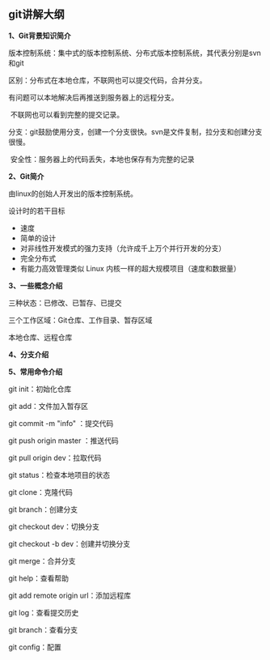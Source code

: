 ## git讲解大纲

**1、Git背景知识简介**

版本控制系统：集中式的版本控制系统、分布式版本控制系统，其代表分别是svn和git

区别：分布式在本地仓库，不联网也可以提交代码，合并分支。

有问题可以本地解决后再推送到服务器上的远程分支。

​         不联网也可以看到完整的提交记录。

​	分支：git鼓励使用分支，创建一个分支很快。svn是文件复制，拉分支和创建分支很慢。

​	安全性：服务器上的代码丢失，本地也保存有为完整的记录

**2、Git简介**

由linux的创始人开发出的版本控制系统。

设计时的若干目标

- 速度
- 简单的设计
- 对非线性开发模式的强力支持（允许成千上万个并行开发的分支）
- 完全分布式
- 有能力高效管理类似 Linux 内核一样的超大规模项目（速度和数据量）

**3、一些概念介绍**

三种状态：已修改、已暂存、已提交

三个工作区域：Git仓库、工作目录、暂存区域

本地仓库、远程仓库

**4、分支介绍**



**5、常用命令介绍**

git init：初始化仓库

git add：文件加入暂存区

git commit -m "info" ：提交代码 

git push origin master ：推送代码

git pull origin dev：拉取代码

git status：检查本地项目的状态

git clone：克隆代码

git branch：创建分支

git checkout dev：切换分支

git checkout -b dev：创建并切换分支

git merge：合并分支

git help：查看帮助

git add remote origin url：添加远程库

git log：查看提交历史

git branch：查看分支

git config：配置